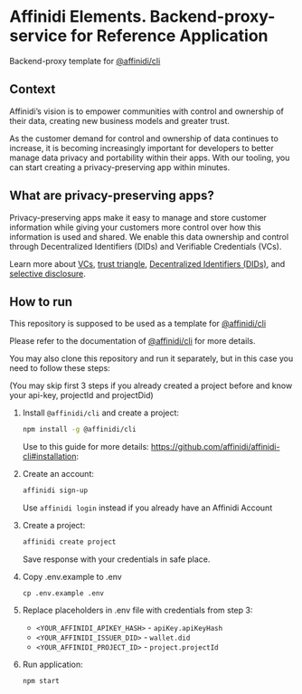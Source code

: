 # Affinidi Elements. Backend-proxy-service for Reference Application

Backend-proxy template for [@affinidi/cli](https://www.npmjs.com/package/@affinidi/cli)

## Context

Affinidi’s vision is to empower communities with control and ownership of their data,
creating new business models and greater trust.

As the customer demand for control and ownership of data continues to increase, it is
becoming increasingly important for developers to better manage data privacy and portability
within their apps. With our tooling, you can start creating a privacy-preserving app within minutes.

## What are privacy-preserving apps?

Privacy-preserving apps make it easy to manage and store customer information while giving your customers more control over how this information is used and shared. We enable this data ownership and control through Decentralized Identifiers (DIDs) and Verifiable Credentials (VCs).

Learn more about [VCs](https://academy.affinidi.com/what-are-verifiable-credentials-79f1846a7b9), [trust triangle](https://academy.affinidi.com/what-is-the-trust-triangle-9a9caf36b321), [Decentralized Identifiers (DIDs)](https://academy.affinidi.com/demystifying-decentralized-identifiers-dids-2dc6fc3148fd), and [selective disclosure](https://academy.affinidi.com/a-detailed-guide-on-selective-disclosure-87b89cea1602).

## How to run

This repository is supposed to be used as a template for [@affinidi/cli](https://www.npmjs.com/package/@affinidi/cli)

Please refer to the documentation of [@affinidi/cli](https://www.npmjs.com/package/@affinidi/cli) for more details.


You may also clone this repository and run it separately, but in this case you need to follow these steps:

(You may skip first 3 steps if you already created a project before and know your api-key, projectId and projectDid)

1. Install `@affinidi/cli` and create a project:
    ```bash
    npm install -g @affinidi/cli
    ```
   Use to this guide for more details: https://github.com/affinidi/affinidi-cli#installation:

2. Create an account:
    ```bash
    affinidi sign-up
    ```
   Use `affinidi login` instead if you already have an Affinidi Account

3. Create a project:
    ```bash
    affinidi create project
    ```

   Save response with your credentials in safe place.

4. Copy .env.example to .env
    ```
    cp .env.example .env
    ```

5. Replace placeholders in .env file with credentials from step 3:
    - `<YOUR_AFFINIDI_APIKEY_HASH>` - `apiKey.apiKeyHash`
    - `<YOUR_AFFINIDI_ISSUER_DID>` - `wallet.did`
    - `<YOUR_AFFINIDI_PROJECT_ID>` - `project.projectId`

6. Run application:
    ```
    npm start
    ```

